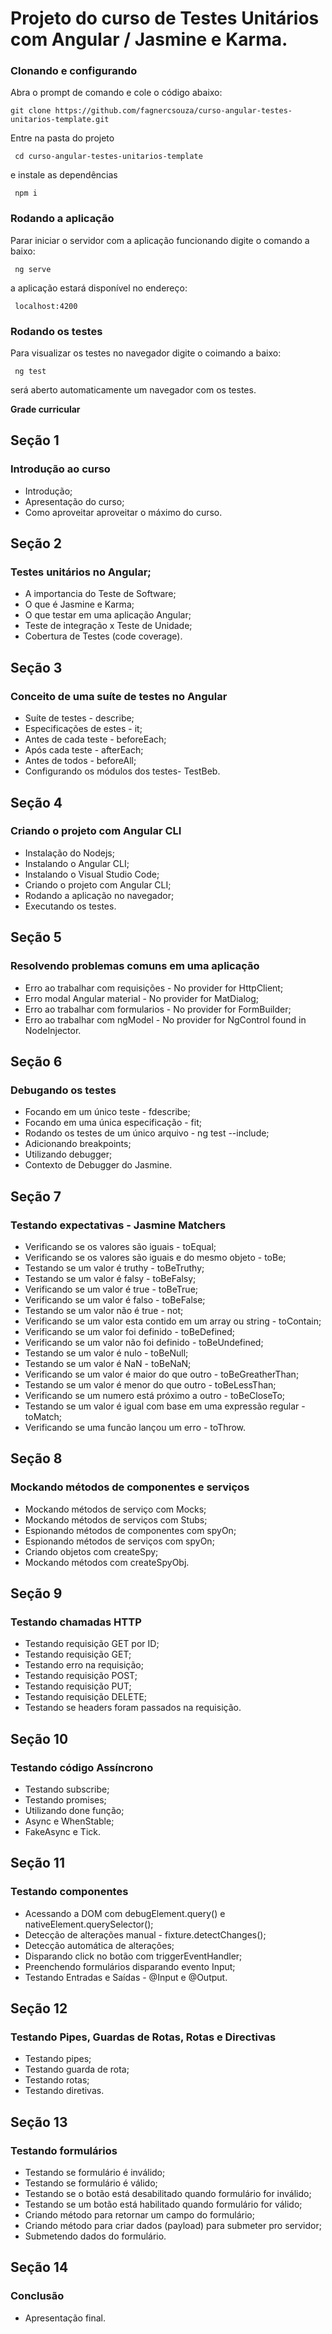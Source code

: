 # Projeto do curso de Testes Unitários com Angular / Jasmine e Karma. 

### Clonando e configurando
 Abra o prompt de comando e cole o código abaixo:
 
 ```
 git clone https://github.com/fagnercsouza/curso-angular-testes-unitarios-template.git
```

Entre na pasta do projeto

```
 cd curso-angular-testes-unitarios-template
```

e instale as dependências

```
 npm i
```

### Rodando a aplicação
Parar iniciar o servidor com a aplicação funcionando digite o comando a baixo:

```
 ng serve
```

a aplicação estará disponível no endereço:

```
 localhost:4200
```

### Rodando os testes

Para visualizar os testes no navegador digite o coimando a baixo:

```
 ng test
```
será aberto automaticamente um navegador com os testes.

**Grade curricular**

## Seção 1
### Introdução ao curso
 - Introdução;
 - Apresentação do curso;
 - Como aproveitar aproveitar o máximo do curso.
 
 ## Seção 2
 ### Testes unitários no Angular;
 - A importancia do Teste de Software;
 - O que é Jasmine e Karma;
 - O que testar em uma aplicação Angular;
- Teste de integração x Teste de Unidade;
- Cobertura de Testes (code coverage).
 
 ## Seção 3
### Conceito de uma suíte de testes no Angular
- Suíte de testes - describe;
- Especificações de estes - it;
- Antes de cada teste - beforeEach;
- Após cada teste - afterEach;
- Antes de todos - beforeAll;
- Configurando os módulos dos testes- TestBeb.

 ## Seção 4
 ### Criando o projeto com Angular CLI
 - Instalação do Nodejs;
 - Instalando o Angular CLI;
 - Instalando o Visual Studio Code;
 - Criando o projeto com Angular CLI;
 - Rodando a aplicação no navegador;
 - Executando os testes.

## Seção 5
### Resolvendo problemas comuns em uma aplicação
- Erro ao trabalhar com requisições - No provider for HttpClient;
- Erro modal Angular material - No provider for MatDialog;
- Erro ao trabalhar com formularios - No provider for FormBuilder;
- Erro ao trabalhar com ngModel - No provider for NgControl found in NodeInjector.

## Seção 6
### Debugando os testes
- Focando em um único teste - fdescribe;
- Focando em uma única especificação - fit;
- Rodando os testes de um único arquivo - ng test --include;
- Adicionando breakpoints;
- Utilizando debugger;
- Contexto de Debugger do Jasmine.

## Seção 7
### Testando expectativas - Jasmine Matchers
- Verificando se os valores são iguais - toEqual;
- Verificando se os valores são iguais e do mesmo objeto - toBe;
- Testando se um valor é truthy - toBeTruthy;
- Testando se um valor é falsy - toBeFalsy;
- Verificando se um valor é true - toBeTrue;
- Verificando se um valor é falso -  toBeFalse;
- Testando se um valor não é true - not;
- Verificando se um valor esta contido em um array ou string - toContain;
- Verificando se um valor foi definido - toBeDefined;
- Verificando se um valor não foi definido - toBeUndefined;
- Testando se um valor é nulo - toBeNull;
- Testando se um valor é NaN  - toBeNaN;
- Verificando se um valor é maior do que outro - toBeGreatherThan;
- Testando se um valor é menor do que outro - toBeLessThan;
- Verificando se um numero está próximo a outro - toBeCloseTo;
- Testando se um valor é igual com base em uma expressão regular - toMatch;
- Verificando se uma funcão lançou um erro - toThrow.

## Seção 8
### Mockando métodos de componentes e serviços
- Mockando métodos de serviço com Mocks;
- Mockando métodos de serviços com Stubs;
- Espionando métodos de componentes com spyOn;
- Espionando métodos de serviços com spyOn;
- Criando objetos com createSpy;
- Mockando métodos com createSpyObj.

## Seção 9
### Testando chamadas HTTP
- Testando requisição GET por ID;
- Testando requisição GET;
- Testando erro na requisição;
- Testando requisição POST;
- Testando requisição PUT;
- Testando requisição DELETE;
- Testando se headers foram passados na requisição.

## Seção 10
### Testando código Assíncrono
- Testando subscribe;
- Testando promises;
- Utilizando done função;
- Async e WhenStable;
- FakeAsync e Tick.

## Seção 11
### Testando componentes
- Acessando a DOM com debugElement.query() e nativeElement.querySelector();
- Detecção de alterações manual - fixture.detectChanges();
- Detecção automática de alterações;
- Disparando click no botão com triggerEventHandler;
- Preenchendo formulários disparando evento Input;
- Testando Entradas e Saídas - @Input e @Output.

## Seção 12
### Testando Pipes, Guardas de Rotas, Rotas e Directivas
- Testando pipes;
- Testando guarda de rota;
- Testando rotas;
- Testando diretivas.

## Seção 13
### Testando formulários
- Testando se formulário é inválido;
- Testando se formulário é válido;
- Testando se o botão está desabilitado quando formulário for inválido;
- Testando se um botão está habilitado quando formulário for válido;
- Criando método para retornar um campo do formulário;
- Criando método para criar dados (payload) para submeter pro servidor;
- Submetendo dados do formulário.

## Seção 14
### Conclusão
- Apresentação final.
